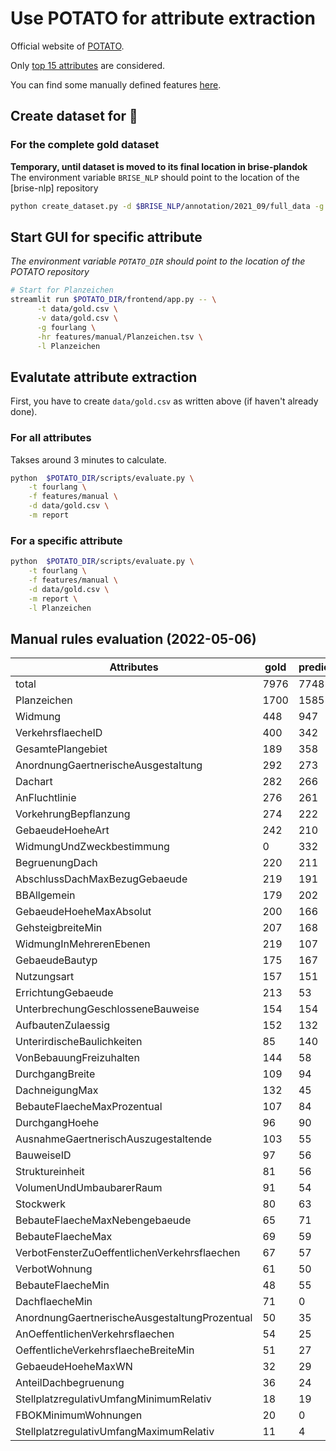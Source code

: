 # Use POTATO for attribute extraction

Official website of [POTATO](https://github.com/adaamko/POTATO).

Only [top 15 attributes](constants.py) are considered.

You can find some manually defined features [here](./features/manual).

## Create dataset for 🥔

### For the complete gold dataset
__Temporary, until dataset is moved to its final location in brise-plandok__
The environment variable `BRISE_NLP` should point to the location of the [brise-nlp]
repository

```bash
python create_dataset.py -d $BRISE_NLP/annotation/2021_09/full_data -g fourlang -o -n gold.csv
```

## Start GUI for specific attribute

_The environment variable `POTATO_DIR` should point to the location of the POTATO
repository_

```bash
# Start for Planzeichen
streamlit run $POTATO_DIR/frontend/app.py -- \
      -t data/gold.csv \
      -v data/gold.csv \
      -g fourlang \
      -hr features/manual/Planzeichen.tsv \
      -l Planzeichen
```

## Evalutate attribute extraction

First, you have to create `data/gold.csv` as written above (if haven't already done).

### For all attributes
Takses around 3 minutes to calculate.
```bash
python  $POTATO_DIR/scripts/evaluate.py \
    -t fourlang \
    -f features/manual \
    -d data/gold.csv \
    -m report 
```

### For a specific attribute
```bash
python  $POTATO_DIR/scripts/evaluate.py \
    -t fourlang \
    -f features/manual \
    -d data/gold.csv \
    -m report \
    -l Planzeichen
```

## Manual rules evaluation (2022-05-06)

| Attributes                                | gold | predicted | precision | recall  | f1 |
|-----------------------------------------------|------|-------|-----------|---------|---------|
| total                                         | 7976 | 7748  | 79.76%    | 77.48%  | 78.61%  |
| Planzeichen                                   | 1700 | 1585  | 97.16%    | 90.59%  | 93.76%  |
| Widmung                                       | 448  | 947   | 44.56%    | 94.20%  | 60.50%  |
| VerkehrsflaecheID                             | 400  | 342   | 64.33%    | 55.00%  | 59.30%  |
| GesamtePlangebiet                             | 189  | 358   | 47.49%    | 89.95%  | 62.16%  |
| AnordnungGaertnerischeAusgestaltung           | 292  | 273   | 97.44%    | 91.10%  | 94.16%  |
| Dachart                                       | 282  | 266   | 99.25%    | 93.62%  | 96.35%  |
| AnFluchtlinie                                 | 276  | 261   | 96.17%    | 90.94%  | 93.48%  |
| VorkehrungBepflanzung                         | 274  | 222   | 100.00%   | 81.02%  | 89.52%  |
| GebaeudeHoeheArt                              | 242  | 210   | 94.29%    | 81.82%  | 87.61%  |
| WidmungUndZweckbestimmung                     | 0    | 332   | 0.00%     | 100.00% | 0.00%   |
| BegruenungDach                                | 220  | 211   | 96.68%    | 92.73%  | 94.66%  |
| AbschlussDachMaxBezugGebaeude                 | 219  | 191   | 98.43%    | 85.84%  | 91.71%  |
| BBAllgemein                                   | 179  | 202   | 84.16%    | 94.97%  | 89.24%  |
| GebaeudeHoeheMaxAbsolut                       | 200  | 166   | 87.35%    | 72.50%  | 79.23%  |
| GehsteigbreiteMin                             | 207  | 168   | 100.00%   | 81.16%  | 89.60%  |
| WidmungInMehrerenEbenen                       | 219  | 107   | 82.24%    | 40.18%  | 53.99%  |
| GebaeudeBautyp                                | 175  | 167   | 95.81%    | 91.43%  | 93.57%  |
| Nutzungsart                                   | 157  | 151   | 68.21%    | 65.61%  | 66.88%  |
| ErrichtungGebaeude                            | 213  | 53    | 43.40%    | 10.80%  | 17.29%  |
| UnterbrechungGeschlosseneBauweise             | 154  | 154   | 100.00%   | 100.00% | 100.00% |
| AufbautenZulaessig                            | 152  | 132   | 98.48%    | 85.53%  | 91.55%  |
| UnterirdischeBaulichkeiten                    | 85   | 140   | 50.00%    | 82.35%  | 62.22%  |
| VonBebauungFreizuhalten                       | 144  | 58    | 86.21%    | 34.72%  | 49.50%  |
| DurchgangBreite                               | 109  | 94    | 100.00%   | 86.24%  | 92.61%  |
| DachneigungMax                                | 132  | 45    | 100.00%   | 34.09%  | 50.85%  |
| BebauteFlaecheMaxProzentual                   | 107  | 84    | 95.24%    | 74.77%  | 83.77%  |
| DurchgangHoehe                                | 96   | 90    | 93.33%    | 87.50%  | 90.32%  |
| AusnahmeGaertnerischAuszugestaltende          | 103  | 55    | 100.00%   | 53.40%  | 69.62%  |
| BauweiseID                                    | 97   | 56    | 98.21%    | 56.70%  | 71.90%  |
| Struktureinheit                               | 81   | 56    | 58.93%    | 40.74%  | 48.18%  |
| VolumenUndUmbaubarerRaum                      | 91   | 54    | 100.00%   | 59.34%  | 74.48%  |
| Stockwerk                                     | 80   | 63    | 93.65%    | 73.75%  | 82.52%  |
| BebauteFlaecheMaxNebengebaeude                | 65   | 71    | 81.69%    | 89.23%  | 85.29%  |
| BebauteFlaecheMax                             | 69   | 59    | 94.92%    | 81.16%  | 87.50%  |
| VerbotFensterZuOeffentlichenVerkehrsflaechen  | 67   | 57    | 100.00%   | 85.07%  | 91.94%  |
| VerbotWohnung                                 | 61   | 50    | 100.00%   | 81.97%  | 90.09%  |
| BebauteFlaecheMin                             | 48   | 55    | 76.36%    | 87.50%  | 81.55%  |
| DachflaecheMin                                | 71   | 0     | 100.00%   | 0.00%   | 0.00%   |
| AnordnungGaertnerischeAusgestaltungProzentual | 50   | 35    | 94.29%    | 66.00%  | 77.65%  |
| AnOeffentlichenVerkehrsflaechen               | 54   | 25    | 100.00%   | 46.30%  | 63.29%  |
| OeffentlicheVerkehrsflaecheBreiteMin          | 51   | 27    | 100.00%   | 52.94%  | 69.23%  |
| GebaeudeHoeheMaxWN                            | 32   | 29    | 82.76%    | 75.00%  | 78.69%  |
| AnteilDachbegruenung                          | 36   | 24    | 91.67%    | 61.11%  | 73.33%  |
| StellplatzregulativUmfangMinimumRelativ       | 18   | 19    | 94.74%    | 100.00% | 97.30%  |
| FBOKMinimumWohnungen                          | 20   | 0     | 100.00%   | 0.00%   | 0.00%   |
| StellplatzregulativUmfangMaximumRelativ       | 11   | 4     | 75.00%    | 27.27%  | 40.00%  |
